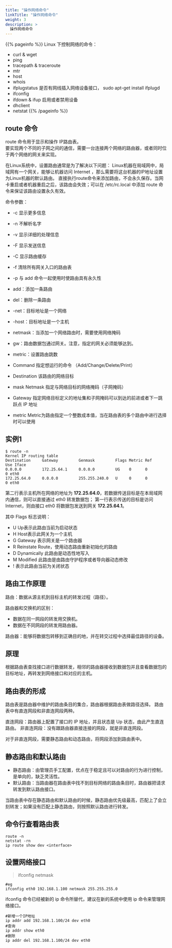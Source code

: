 ```yaml
---
title: "操作网络命令"
linkTitle: "操作网络命令"
weight: 3
description: >
  操作网络命令
---
```


{{% pageinfo %}}
Linux 下控制网络的命令：
- curl & wget 
- ping
- tracepath & traceroute
- mtr
- host
- whois
- ifplugstatus 是否有网线插入网络设备接口， sudo apt-get install ifplugd
- ifconfig
- ifdown & ifup  启用或者禁用设备
- dhclient
- netstat
{{% /pageinfo %}}


## route 命令
route 命令用于显示和操作 IP路由表。          
要实现两个不同的子网之间的通信，需要一台连接两个网络的路由器，或者同时位于两个网络的网关来实现。

在Linux系统中，设置路由通常是为了解决以下问题：
Linux机器在局域网中，局域网有一个网关，能够让机器访问 Internet ，那么需要将这台机器的IP地址设置为Linux机器的默认路由。
直接执行route命令来添加路由，不会永久保存。当网卡重启或者机器重启之后，该路由会失效；可以在 /etc/rc.local 中添加 route 命令来保证该路由设置永久有效。


命令参数：

- -c 显示更多信息
- -n 不解析名字
- -v 显示详细的处理信息
- -F 显示发送信息
- -C 显示路由缓存
- -f 清除所有网关入口的路由表
- -p 与 add 命令一起使用时使路由具有永久性 



- add：添加一条路由
- del：删除一条路由
- -net：目标地址是一个网络
- -host：目标地址是一个主机
- netmask：当添加一个网络路由时，需要使用网络掩码
- gw：路由数据包通过网关。注意，指定的网关必须能够达到。
- metric：设置路由跳数
- Command 指定想运行的命令 （Add/Change/Delete/Print）
- Destination 该路由的网络目标
- mask Netmask 指定与网络目标的网络掩码（子网掩码）
- Gateway 指定网络目标定义的地址集和子网掩码可以到达的前进或者下一跳跃点 IP 地址
- metric Metric为路由指定一个整数成本值，当在路由表的多个路由中进行选择时可以使用


## 实例1
```
$ route -n
Kernel IP routing table
Destination     Gateway         Genmask         Flags Metric Ref    Use Iface
0.0.0.0         172.25.64.1     0.0.0.0         UG    0      0        0 eth0
172.25.64.0     0.0.0.0         255.255.240.0   U     0      0        0 eth0
```

第二行表示主机所在网络的地址为 **172.25.64.0**，若数据传送目标是在本局域网内通信，则可以直接通过 eth0 转发数据包；
第一行表示传送的目标是访问 Internet，则由接口 eth0 将数据包发送到网关 **172.25.64.1**。

其中 Flags 标志说明：
- U  Up表示此路由当前为启动状态
- H  Host表示此网关为一个主机
- G  Gateway 表示网关是一个路由器
- R  Reinstate Route，使用动态路由重新初始化的路由
- D  Dynamically 此路由是动态性地写入
- M  Modified 此路由是由路由守护程序或者导向器动态修改
- !  表示此路由当前为关闭状态



## 路由工作原理
路由：数据从源主机到目标主机的转发过程（路径）。

路由器和交换机的区别：
- 数据在同一网段的转发用交换机。
- 数据在不同网段的转发用路由器。

路由器：能够将数据包转移到正确目的地，并在转交过程中选择最佳路径的设备。


## 原理
根据路由表查找接口进行数据转发，相邻的路由器接收到数据包并且查看数据包的目标地址，再转发到网络接口和对应的主机。

## 路由表的形成
路由表是路由器中维护的路由条目的集合，路由器根据路由表做路径选择。
路由表中有直连网段和非直连网段两种。

直连网段：路由器上配置了接口的 IP 地址，并且状态是 Up 状态，由此产生直连路由。
非直连网段：没有跟路由器直接连接的网段，就是非直连网段。

对于非直连网段，需要静态路由和动态路由，将网段添加到路由表中。


## 静态路由和默认路由
- 静态路由：由管理员手工配置，优点在于稳定且可以对路由的行为进行控制，是单向的，缺乏灵活性。
- 默认路由：当路由器在路由表中找不到目标网络的路由条目时，路由器把请求转发到默认路由接口。

当路由表中存在静态路由和默认路由的时候，静态路由优先级最高，匹配上了会立刻转发；如果没有匹配上静态路由，则按照默认路由进行转发。



## 命令行查看路由表

    route -n
    netstat -rn
    ip route show dev <interface>

## 设置网络接口

> ifconfig <interface> <Ip address> netmask <netmask>

    #eg
    ifconfig eth0 192.168.1.100 netmask 255.255.255.0

ifconfig 命令已经被新的 ip 命令所替代，建议在新的系统中使用 ip 命令来管理网络接口。

    #新增一个IP地址
    ip addr add 192.168.1.100/24 dev eth0
    #查询
    ip addr show eth0
    #删除
    ip addr del 192.168.1.100/24 dev eth0

